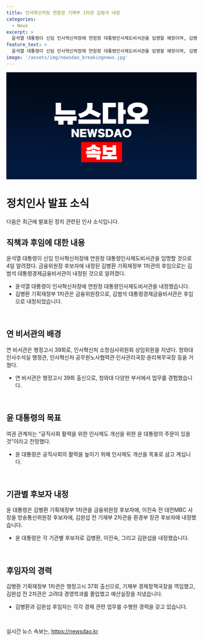 ```yaml
---
title: 인사혁신처장 연원정 기재부 1차관 김범석 내정
categories:
  - News
excerpt: >
  윤석열 대통령이 신임 인사혁신처장에 연원정 대통령인사제도비서관을 임명할 예정이며, 김병환 기획재정부 1차관이 금융위원장 후임으로 내정되었다. 또한 방송통신위원장 후보자로 이진숙 전 대전MBC 사장을, 환경부 장관 후보자로 김완섭 전 기재부 2차관을 각각 내정했다. 새로운 인선은 공직사회에 활력을 불어넣기 위한 대통령의 노력으로 예상되고 있다.
feature_text: >
  윤석열 대통령이 신임 인사혁신처장에 연원정 대통령인사제도비서관을 임명할 예정이며, 김병환 기획재정부 1차관이 금융위원장 후임으로 내정되었다. 또한 방송통신위원장 후보자로 이진숙 전 대전MBC 사장을, 환경부 장관 후보자로 김완섭 전 기재부 2차관을 각각 내정했다. 새로운 인선은 공직사회에 활력을 불어넣기 위한 대통령의 노력으로 예상되고 있다.
image: '/assets/img/newsdao_breakingnews.jpg'
---
```


<p><img src="/assets/img/newsdao_breakingnews.jpg" alt="koreaapp 속보" /></p>

<h1>정치인사 발표 소식</h1>

<p>다음은 최근에 발표된 정치 관련된 인사 소식입니다. </p>

<h2 data-ke-size="size26">직책과 후임에 대한 내용</h2>

<p data-ke-size="size16">윤석열 대통령이 신임 인사혁신처장에 연원정 대통령인사제도비서관을 임명할 것으로 4일 알려졌다. 금융위원장 후보자에 내정된 김병환 기획재정부 1차관의 후임으로는 김범석 대통령경제금융비서관이 내정된 것으로 알려졌다.</p>

<ul>
    <li>윤석열 대통령이 인사혁신처장에 연원정 대통령인사제도비서관을 내정했습니다.</li>
    <li>김병환 기획재정부 1차관은 금융위원장으로, 김범석 대통령경제금융비서관은 후임으로 내정되었습니다.</li>
</ul>

<p data-ke-size="size16">&nbsp;</p>

<h2 data-ke-size="size26">연 비서관의 배경</h2>

<p data-ke-size="size16">연 비서관은 행정고시 39회로, 인사혁신처 소청심사위원회 상임위원을 지냈다. 청와대 인사수석실 행정관, 인사혁신처 공무원노사협력관·인사관리국장·윤리복무국장 등을 거쳤다.</p>

<ul>
    <li>연 비서관은 행정고시 39회 출신으로, 청와대 다양한 부서에서 업무를 경험했습니다.</li>
</ul>

<p data-ke-size="size16">&nbsp;</p>

<h2 data-ke-size="size26">윤 대통령의 목표</h2>

<p data-ke-size="size16">여권 관계자는 “공직사회 활력을 위한 인사제도 개선을 위한 윤 대통령의 주문이 있을 것”이라고 전망했다.</p>

<ul>
    <li>윤 대통령은 공직사회의 활력을 높이기 위해 인사제도 개선을 목표로 삼고 계십니다.</li>
</ul>

<p data-ke-size="size16">&nbsp;</p>

<h2 data-ke-size="size26">기관별 후보자 내정</h2>

<p data-ke-size="size16">윤 대통령은 김병환 기획재정부 1차관을 금융위원장 후보자에, 이진숙 전 대전MBC 사장을 방송통신위원장 후보자에, 김완섭 전 기재부 2차관을 환경부 장관 후보자에 내정했습니다.</p>

<ul>
    <li>윤 대통령은 각 기관별 후보자로 김병환, 이진숙, 그리고 김완섭을 내정했습니다.</li>
</ul>

<p data-ke-size="size16">&nbsp;</p>

<h2 data-ke-size="size26">후임자의 경력</h2>

<p data-ke-size="size16">김병환 기획재정부 1차관은 행정고시 37회 출신으로, 기재부 경제정책국장을 역임했고, 김완섭 전 2차관은 고려대 경영학과를 졸업했고 예산실장을 지냈습니다.</p>

<ul>
    <li>김병환과 김완섭 후임자는 각각 경제 관련 업무를 수행한 경력을 갖고 있습니다.</li>
</ul>

<p data-ke-size="size16">&nbsp;</p>
실시간 뉴스 속보는, <a href="https://newsdao.kr" rel="dofollow">https://newsdao.kr</a>


